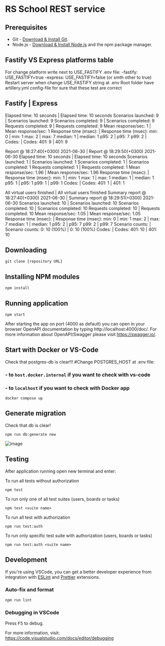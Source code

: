 # RS School REST service

## Prerequisites

- Git - [Download & Install Git](https://git-scm.com/downloads).
- Node.js - [Download & Install Node.js](https://nodejs.org/en/download/) and the npm package manager.
## Fastify VS Express platforms table

For change platform write next to USE_FASTIFY .env file:
    -fastify: USE_FASTIFY=true
    -express: USE_FASTIFY=false (or smth other to true)
Restart server when change USE_FASTIFY string at .env
Root folder have artillery.yml config-file for sure that these test are correct

## Fastify                                  |  Express
Elapsed time: 10 seconds                    |  Elapsed time: 10 seconds
  Scenarios launched:  9                    |  Scenarios launched:  9
  Scenarios completed: 9                    |  Scenarios completed:  9
  Requests completed:  9                    |  Requests completed: 9
  Mean response/sec: 1                      |  Mean response/sec: 1
  Response time (msec):                     |  Response time (msec):
    min: 0                                  |    min: 1
    max: 2                                  |    max: 7
    median: 1                               |    median: 1
    p95: 2                                  |    p95: 7
    p99: 2                                  |
  Codes:                                    |  Codes:
    401: 9                                  |    401: 9

Report @ 18:27:40(+0300) 2021-06-30         | Report @ 18:29:50(+0300) 2021-06-30
Elapsed time: 10 seconds                    | Elapsed time: 10 seconds
  Scenarios launched:  1                    | Scenarios launched:  1
  Scenarios completed: 1                    | Scenarios completed: 1
  Requests completed:  1                    | Requests completed:  1
  Mean response/sec: 1.96                   | Mean response/sec: 1.96
  Response time (msec):                     | Response time (msec):
    min: 1                                  |   min: 1
    max: 1                                  |   max: 1
    median: 1                               |   median: 1
    p95: 1                                  |   p95: 1
    p99: 1                                  |   p99: 1
  Codes:                                    | Codes:
    401: 1                                  |   401: 1

All virtual users finished                  | All virtual users finished
Summary report @ 18:27:40(+0300) 2021-06-30 | Summary report @ 18:29:51(+0300) 2021-06-30
  Scenarios launched:  10                   | Scenarios launched:  10
  Scenarios completed: 10                   | Scenarios completed: 10
  Requests completed:  10                   | Requests completed:  10
  Mean response/sec: 1.05                   | Mean response/sec: 1.05
  Response time (msec):                     | Response time (msec):
    min: 0                                  |   min: 1
    max: 2                                  |   max: 7
    median: 1                               |   median: 1
    p95: 2                                  |   p95: 7
    p99: 2                                  |   p99: 7
  Scenario counts:                          | Scenario counts:
    0: 10 (100%)                            |   0: 10 (100%)
  Codes:                                    | Codes:
    401: 10                                 |   401: 10

## Downloading

```
git clone {repository URL}
```

## Installing NPM modules

```
npm install
```

## Running application

```
npm start
```

After starting the app on port (4000 as default) you can open
in your browser OpenAPI documentation by typing http://localhost:4000/doc/.
For more information about OpenAPI/Swagger please visit https://swagger.io/.

## Start with Docker or VS-Code
Check that postgres-db is clear!!!
#Change POSTGRES_HOST at .env file:
### - to `host.docker.internal` if you want to check with vs-code
### - to `localhost` if you want to check with Docker app
```
docker compose up
```
## Generate migration
Check that db is clear!
```
npm run db:generate new
```
![image](https://user-images.githubusercontent.com/70108983/122685353-77bcb700-d213-11eb-80fd-3a7a62faf59f.png)

## Testing

After application running open new terminal and enter:

To run all tests without authorization

```
npm test
```

To run only one of all test suites (users, boards or tasks)

```
npm test <suite name>
```

To run all test with authorization

```
npm run test:auth
```

To run only specific test suite with authorization (users, boards or tasks)

```
npm run test:auth <suite name>
```

## Development

If you're using VSCode, you can get a better developer experience from integration with [ESLint](https://marketplace.visualstudio.com/items?itemName=dbaeumer.vscode-eslint) and [Prettier](https://marketplace.visualstudio.com/items?itemName=esbenp.prettier-vscode) extensions.

### Auto-fix and format

```
npm run lint
```

### Debugging in VSCode

Press <kbd>F5</kbd> to debug.

For more information, visit: https://code.visualstudio.com/docs/editor/debugging

